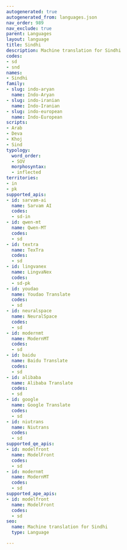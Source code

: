 ```yaml
---
autogenerated: true
autogenerated_from: languages.json
nav_order: 989
nav_exclude: true
parent: Languages
layout: language
title: Sindhi
description: Machine translation for Sindhi
codes:
- sd
- snd
names:
- Sindhi
family:
- slug: indo-aryan
  name: Indo-Aryan
- slug: indo-iranian
  name: Indo-Iranian
- slug: indo-european
  name: Indo-European
scripts:
- Arab
- Deva
- Khoj
- Sind
typology:
  word_order:
  - SOV
  morphosyntax:
  - inflected
territories:
- in
- pk
supported_apis:
- id: sarvam-ai
  name: Sarvam AI
  codes:
  - sd-in
- id: qwen-mt
  name: Qwen-MT
  codes:
  - sd
- id: textra
  name: TexTra
  codes:
  - sd
- id: lingvanex
  name: LingvaNex
  codes:
  - sd-pk
- id: youdao
  name: Youdao Translate
  codes:
  - sd
- id: neuralspace
  name: NeuralSpace
  codes:
  - sd
- id: modernmt
  name: ModernMT
  codes:
  - sd
- id: baidu
  name: Baidu Translate
  codes:
  - sd
- id: alibaba
  name: Alibaba Translate
  codes:
  - sd
- id: google
  name: Google Translate
  codes:
  - sd
- id: niutrans
  name: Niutrans
  codes:
  - sd
supported_qe_apis:
- id: modelfront
  name: ModelFront
  codes:
  - sd
- id: modernmt
  name: ModernMT
  codes:
  - sd
supported_ape_apis:
- id: modelfront
  name: ModelFront
  codes:
  - sd
seo:
  name: Machine translation for Sindhi
  type: Language

---
```



